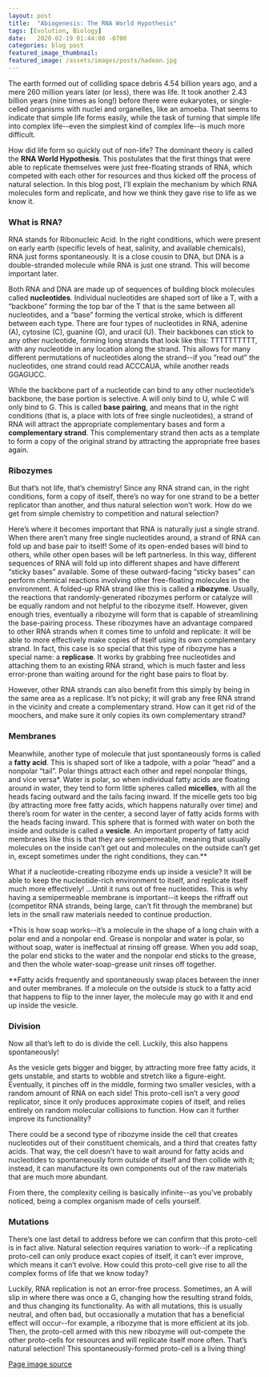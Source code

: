 ```yaml
---
layout: post
title:  "Abiogenesis: The RNA World Hypothesis"
tags: [Evolution, Biology]
date:   2020-02-19 01:44:08 -0700
categories: blog post
featured_image_thumbnail:
featured_image: /assets/images/posts/hadean.jpg
---
```

The earth formed out of colliding space debris 4.54 billion years ago, and a mere 260 million years later (or less), there was life.  It took another 2.43 billion years (nine times as long!) before there were eukaryotes, or single-celled organisms with nuclei and organelles, like an amoeba.  That seems to indicate that simple life forms easily, while the task of turning that simple life into complex life--even the simplest kind of complex life--is much more difficult.

How did life form so quickly out of non-life?  The dominant theory is called the **RNA World Hypothesis**.  This postulates that the first things that were able to replicate themselves were just free-floating strands of RNA, which competed with each other for resources and thus kicked off the process of natural selection.  In this blog post, I’ll explain the mechanism by which RNA molecules form and replicate, and how we think they gave rise to life as we know it.

### What is RNA?
RNA stands for Ribonucleic Acid.  In the right conditions, which were present on early earth (specific levels of heat, salinity, and available chemicals), RNA just forms spontaneously.  It is a close cousin to DNA, but DNA is a double-stranded molecule while RNA is just one strand.  This will become important later.

Both RNA and DNA are made up of sequences of building block molecules called **nucleotides**.  Individual nucleotides are shaped sort of like a T, with a “backbone” forming the top bar of the T that is the same between all nucleotides, and a “base” forming the vertical stroke, which is different between each type.  There are four types of nucleotides in RNA, adenine (A), cytosine (C), guanine (G), and uracil (U).  Their backbones can stick to any other nucleotide, forming long strands that look like this: TTTTTTTTTT, with any nucleotide in any location along the strand.  This allows for many different permutations of nucleotides along the strand--if you “read out” the nucleotides, one strand could read ACCCAUA, while another reads GGAGUCC.

While the backbone part of a nucleotide can bind to any other nucleotide’s backbone, the base portion is selective.  A will only bind to U, while C will only bind to G.  This is called **base pairing**, and means that in the right conditions (that is, a place with lots of free single nucleotides), a strand of RNA will attract the appropriate complementary bases and form a **complementary strand**.  This complementary strand then acts as a template to form a copy of the original strand by attracting the appropriate free bases again.

### Ribozymes
But that’s not life, that’s chemistry!  Since any RNA strand can, in the right conditions, form a copy of itself, there’s no way for one strand to be a better replicator than another, and thus natural selection won’t work.  How do we get from simple chemistry to competition and natural selection?

Here’s where it becomes important that RNA is naturally just a single strand.  When there aren’t many free single nucleotides around, a strand of RNA can fold up and base pair to itself!  Some of its open-ended bases will bind to others, while other open bases will be left partnerless.  In this way, different sequences of RNA will fold up into different shapes and have different “sticky bases” available.  Some of these outward-facing “sticky bases” can perform chemical reactions involving other free-floating molecules in the environment.  A folded-up RNA strand like this is called a **ribozyme**.  Usually, the reactions that randomly-generated ribozymes perform or catalyze will be equally random and not helpful to the ribozyme itself.  However, given enough tries, eventually a ribozyme will form that is capable of streamlining the base-pairing process.  These ribozymes have an advantage compared to other RNA strands when it comes time to unfold and replicate: it will be able to more effectively make copies of itself using its own complementary strand.  In fact, this case is so special that this type of ribozyme has a special name: a **replicase**.  It works by grabbing free nucleotides and attaching them to an existing RNA strand, which is much faster and less error-prone than waiting around for the right base pairs to float by.

However, other RNA strands can also benefit from this simply by being in the same area as a replicase.  It’s not picky; it will grab any free RNA strand in the vicinity and create a complementary strand.  How can it get rid of the moochers, and make sure it only copies its own complementary strand?

### Membranes
Meanwhile, another type of molecule that just spontaneously forms is called a **fatty acid**.  This is shaped sort of like a tadpole, with a polar “head” and a nonpolar “tail”.  Polar things attract each other and repel nonpolar things, and vice versa\*.  Water is polar, so when individual fatty acids are floating around in water, they tend to form little spheres called **micelles**, with all the heads facing outward and the tails facing inward.  If the micelle gets too big (by attracting more free fatty acids, which happens naturally over time) and there’s room for water in the center, a second layer of fatty acids forms with the heads facing inward.  This sphere that is formed with water on both the inside and outside is called a **vesicle**.  An important property of fatty acid membranes like this is that they are semipermeable, meaning that usually molecules on the inside can’t get out and molecules on the outside can’t get in, except sometimes under the right conditions, they can.\*\*

What if a nucleotide-creating ribozyme ends up inside a vesicle?  It will be able to keep the nucleotide-rich environment to itself, and replicate itself much more effectively!  ...Until it runs out of free nucleotides.  This is why having a semipermeable membrane is important--it keeps the riffraff out (competitor RNA strands, being large, can’t fit through the membrane) but lets in the small raw materials needed to continue production.

\*This is how soap works--it’s a molecule in the shape of a long chain with a polar end and a nonpolar end.  Grease is nonpolar and water is polar, so without soap, water is ineffectual at rinsing off grease.  When you add soap, the polar end sticks to the water and the nonpolar end sticks to the grease, and then the whole water-soap-grease unit rinses off together.

\*\*Fatty acids frequently and spontaneously swap places between the inner and outer membranes.  If a molecule on the outside is stuck to a fatty acid that happens to flip to the inner layer, the molecule may go with it and end up inside the vesicle.

### Division
Now all that’s left to do is divide the cell.  Luckily, this also happens spontaneously!

As the vesicle gets bigger and bigger, by attracting more free fatty acids, it gets unstable, and starts to wobble and stretch like a figure-eight.  Eventually, it pinches off in the middle, forming two smaller vesicles, with a random amount of RNA on each side!  This proto-cell isn’t a very _good_ replicator, since it only produces approximate copies of itself, and relies entirely on random molecular collisions to function.  How can it further improve its functionality?

There could be a second type of ribozyme inside the cell that creates nucleotides out of their constituent chemicals, and a third that creates fatty acids. That way, the cell doesn’t have to wait around for fatty acids and nucleotides to spontaneously form outside of itself and then collide with it; instead, it can manufacture its own components out of the raw materials that are much more abundant.

From there, the complexity ceiling is basically infinite--as you’ve probably noticed, being a complex organism made of cells yourself.

### Mutations
There’s one last detail to address before we can confirm that this proto-cell is in fact alive.  Natural selection requires variation to work--if a replicating proto-cell can only produce exact copies of itself, it can’t ever improve, which means it can’t evolve.  How could this proto-cell give rise to all the complex forms of life that we know today?

Luckily, RNA replication is not an error-free process.  Sometimes, an A will slip in where there was once a G, changing how the resulting strand folds, and thus changing its functionality.  As with all mutations, this is usually neutral, and often bad, but occasionally a mutation that has a beneficial effect will occur--for example, a ribozyme that is more efficient at its job.  Then, the proto-cell armed with this new ribozyme will out-compete the other proto-cells for resources and will replicate itself more often.  That’s natural selection!  This spontaneously-formed proto-cell is a living thing!

[Page image source](https://i.pinimg.com/originals/f6/d0/9e/f6d09e92b8cda44d769d3e1c2cc64093.jpg)